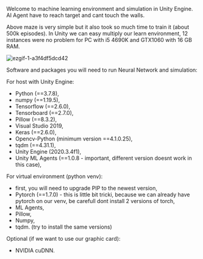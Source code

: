 Welcome to machine learning environment and simulation in Unity Engine.
AI Agent have to reach target and cant touch the walls.

Above maze is very simple but it also took so much time to train it (about 500k episodes).
In Unity we can easy multiply our learn environment, 12 instances were no problem for PC with i5 4690K and GTX1060 with 16 GB RAM.

![ezgif-1-a3f4df5dcd42](https://user-images.githubusercontent.com/37455393/143767723-235b2101-3588-4720-bc6f-a884804ee6ee.gif)


Software and packages you will need to run Neural Network and simulation:

For host with Unity Engine:
- Python (==3.7.8),
- numpy (==1.19.5),
- Tensorflow (==2.6.0),
- Tensorboard (==2.7.0),
- Pillow (==8.3.2),
- Visual Studio 2019,
- Keras (==2.6.0),
- Opencv-Python (minimum version ==4.1.0.25),
- tqdm (==4.31.1),
- Unity Engine (2020.3.4f1),
- Unity ML Agents (==1.0.8 - important, different version doesnt work in this case),

For virtual environment (python venv):
- first, you will need to upgrade PIP to the newest version,
- Pytorch (==1.7.0) - this is little bit tricki, because we can already have pytorch on our venv, be carefull dont install 2 versions of torch,
- ML Agents,
- Pillow,
- Numpy, 
- tqdm. 
(try to install the same versions)

Optional (if we want to use our graphic card):
- NVIDIA cuDNN.

